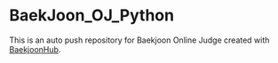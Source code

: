 # BaekJoon_OJ_Python
This is an auto push repository for Baekjoon Online Judge created with [BaekjoonHub](https://github.com/BaekjoonHub/BaekjoonHub).
